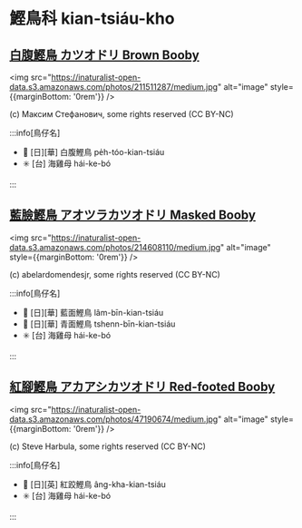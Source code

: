 # 鰹鳥科 kian-tsiáu-kho

## [白腹鰹鳥 カツオドリ Brown Booby](https://ebird.org/species/brnboo)

<img src="https://inaturalist-open-data.s3.amazonaws.com/photos/211511287/medium.jpg" alt="image" style={{marginBottom: '0rem'}} />

<p className="image-caption">
(c) Максим Стефанович, some rights reserved (CC BY-NC)
</p>

:::info[鳥仔名]

- 🎯 [日][華] 白腹鰹鳥 pe̍h-tóo-kian-tsiáu
- ✳️ [台] 海雞母 hái-ke-bó

:::

## [藍臉鰹鳥 アオツラカツオドリ Masked Booby](https://ebird.org/species/masboo)

<img src="https://inaturalist-open-data.s3.amazonaws.com/photos/214608110/medium.jpg" alt="image" style={{marginBottom: '0rem'}} />

<p className="image-caption">
(c) abelardomendesjr, some rights reserved (CC BY-NC)
</p>

:::info[鳥仔名]

- 🎯 [日][華] 藍面鰹鳥 lâm-bīn-kian-tsiáu
- 🎯 [日][華] 青面鰹鳥 tshenn-bīn-kian-tsiáu
- ✳️ [台] 海雞母 hái-ke-bó

:::

## [紅腳鰹鳥 アカアシカツオドリ Red-footed Booby](https://ebird.org/species/refboo)

<img src="https://inaturalist-open-data.s3.amazonaws.com/photos/47190674/medium.jpg" alt="image" style={{marginBottom: '0rem'}} />

<p className="image-caption">
(c) Steve Harbula, some rights reserved (CC BY-NC)
</p>

:::info[鳥仔名]

- 🎯 [日][英] 紅跤鰹鳥 âng-kha-kian-tsiáu
- ✳️ [台] 海雞母 hái-ke-bó

:::
